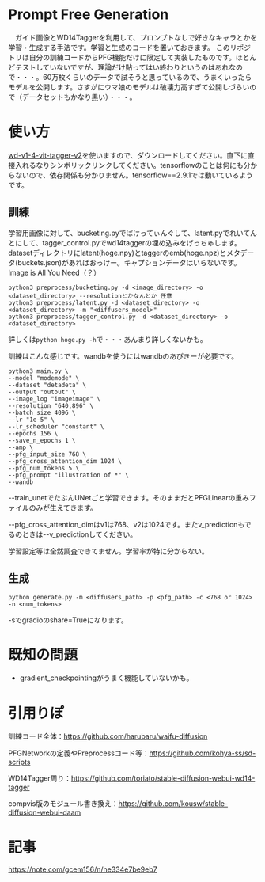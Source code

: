 # Prompt Free Generation
　ガイド画像とWD14Taggerを利用して、プロンプトなしで好きなキャラとかを学習・生成する手法です。学習と生成のコードを置いておきます。
このリポジトリは自分の訓練コードからPFG機能だけに限定して実装したものです。ほとんどテストしていないですが、理論だけ貼ってはい終わりというのはあれなので・・・。60万枚くらいのデータで試そうと思っているので、うまくいったらモデルを公開します。さすがにウマ娘のモデルは破壊力高すぎて公開しづらいので（データセットもかなり黒い）・・・。

# 使い方
[wd-v1-4-vit-tagger-v2](https://huggingface.co/SmilingWolf/wd-v1-4-vit-tagger-v2)を使いますので、ダウンロードしてください。直下に直接入れるなりシンボリックリンクしてください。tensorflowのことは何にも分からないので、依存関係も分かりません。tensorflow==2.9.1では動いているようです。

## 訓練
学習用画像に対して、bucketing.pyでばけってぃんぐして、latent.pyでれいてんとにして、tagger_control.pyでwd14taggerの埋め込みをげっちゅします。datasetディレクトリにlatent(hoge.npy)とtaggerのemb(hoge.npz)とメタデータ(buckets.json)があればおっけー。キャプションデータはいらないです。Image is All You Need（？）

```
python3 preprocess/bucketing.py -d <image_directory> -o <dataset_directory> --resolutionとかなんとか 任意
python3 preprocess/latent.py -d <dataset_directory> -o <dataset_directory> -m "<diffusers_model>"
python3 preprocess/tagger_control.py -d <dataset_directory> -o <dataset_directory>
```

詳しくは``` python hoge.py -h ```で・・・あんまり詳しくないかも。

訓練はこんな感じです。wandbを使うにはwandbのあぴきーが必要です。
```
python3 main.py \
--model "modemode" \
--dataset "detadeta" \
--output "outout" \
--image_log "imageimage" \
--resolution "640,896" \
--batch_size 4096 \
--lr "1e-5" \
--lr_scheduler "constant" \
--epochs 156 \
--save_n_epochs 1 \
--amp \
--pfg_input_size 768 \
--pfg_cross_attention_dim 1024 \
--pfg_num_tokens 5 \
--pfg_prompt "illustration of *" \
--wandb
```

--train_unetでたぶんUNetごと学習できます。そのままだとPFGLinearの重みファイルのみが生えてきます。

--pfg_cross_attention_dimはv1は768、v2は1024です。またv_predictionもでるのときは--v_predictionしてください。

学習設定等は全然調査できてません。学習率が特に分からない。

## 生成
```
python generate.py -m <diffusers_path> -p <pfg_path> -c <768 or 1024> -n <num_tokens>
```

-sでgradioのshare=Trueになります。

# 既知の問題
+ gradient_checkpointingがうまく機能していないかも。

# 引用りぽ
訓練コード全体：https://github.com/harubaru/waifu-diffusion

PFGNetworkの定義やPreprocessコード等：https://github.com/kohya-ss/sd-scripts

WD14Tagger周り：https://github.com/toriato/stable-diffusion-webui-wd14-tagger

compvis版のモジュール書き換え：https://github.com/kousw/stable-diffusion-webui-daam

# 記事
https://note.com/gcem156/n/ne334e7be9eb7

